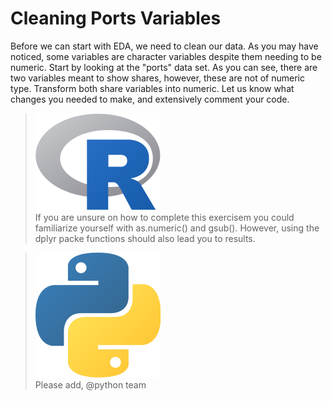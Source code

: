# Cleaning Ports Variables

Before we can start with EDA, we need to clean our data. As you may have noticed, some variables are character variables despite them needing to be numeric. Start by looking at the "ports" data set. As you can see, there are two variables meant to show shares, however, these are not of numeric type. Transform both share variables into numeric. Let us know what changes you needed to make, and extensively comment your code.

> <img src="../../.gitbook/assets/R.png" alt="" data-size="line">\
> If you are unsure on how to complete this exercisem you could familiarize yourself with as.numeric() and gsub(). However, using the dplyr packe functions should also lead you to results.

> <img src="../../.gitbook/assets/p.png" alt="" data-size="line"> \
> Please add, @python team
